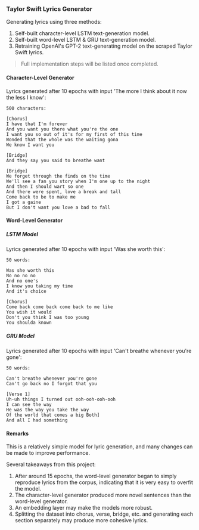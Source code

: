 ### Taylor Swift Lyrics Generator

Generating lyrics using three methods: 
1. Self-built character-level LSTM text-generation model.
2. Self-built word-level LSTM & GRU text-generation model.
3. Retraining OpenAI's GPT-2 text-generating model on the scraped Taylor Swift lyrics.

> Full implementation steps will be listed once completed.

#### Character-Level Generator

Lyrics generated after 10 epochs with input 'The more I think about it now the less I know':
```
500 characters:

[Chorus]
I have that I'm forever
And you want you there what you're the one
I want you so out of it's for my first of this time
Wonded that the whole was the waiting gona
We know I want you

[Bridge]
And they say you said to breathe want

[Bridge]
We forget through the finds on the time
We'll see a fan you story when I'm one up to the night
And then I should wart so one
And there were spent, love a break and tall
Come back to be to make me
I got a gaine
But I don't want you love a bad to fall
```

#### Word-Level Generator

##### LSTM Model
Lyrics generated after 10 epochs with input 'Was she worth this':
```
50 words:

Was she worth this 
No no no no 
And no one's 
I know you taking my time 
And it's choice 

[Chorus] 
Come back come back come back to me like 
You wish it would 
Don't you think I was too young 
You shoulda known
```

##### GRU Model
Lyrics generated after 10 epochs with input 'Can't breathe whenever you're gone':
```
50 words:

Can't breathe whenever you're gone 
Can't go back no I forgot that you 

[Verse 1] 
Uh-uh things I turned out ooh-ooh-ooh-ooh 
I can see the way 
He was the way you take the way 
Of the world that comes a big Both] 
And all I had something
```

#### Remarks

This is a relatively simple model for lyric generation, and many changes can be made to improve performance.

Several takeaways from this project:
1. After around 15 epochs, the word-level generator began to simply reproduce lyrics from the corpus, indicating that it is very easy to overfit the model.
2. The character-level generator produced more novel sentences than the word-level generator.
3. An embedding layer may make the models more robust.
4. Splitting the dataset into chorus, verse, bridge, etc. and generating each section separately may produce more cohesive lyrics. 
